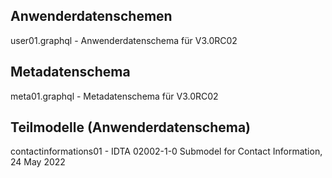 
## Anwenderdatenschemen

user01.graphql - Anwenderdatenschema für V3.0RC02

## Metadatenschema

meta01.graphql - Metadatenschema für V3.0RC02

## Teilmodelle (Anwenderdatenschema)

contactinformations01 - IDTA 02002-1-0 Submodel for Contact Information, 24 May 2022
